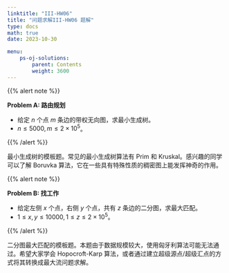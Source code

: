 ```yaml
---
linktitle: "III-HW06"
title: "问题求解III-HW06 题解"
type: docs
math: true
date: 2023-10-30

menu:
    ps-oj-solutions:
        parent: Contents
        weight: 3600
---
```


{{% alert note %}}

**Problem A: 路由规划**

* 给定 $n$ 个点 $m$ 条边的带权无向图，求最小生成树。
* $n\leq 5000, m\leq 2\times 10^5$。

{{% /alert %}}

最小生成树的模板题。常见的最小生成树算法有 Prim 和 Kruskal。感兴趣的同学可以了解 Boruvka 算法，它在一些具有特殊性质的稠密图上能发挥神奇的作用。

{{% alert note %}}

**Problem B: 找工作**

* 给定左侧 $x$ 个点，右侧 $y$ 个点，共有 $z$ 条边的二分图，求最大匹配。
* $1\leq x, y\leq 10000, 1\leq z\leq 2\times 10^5$。

{{% /alert %}}

二分图最大匹配的模板题。本题由于数据规模较大，使用匈牙利算法可能无法通过。希望大家学会 Hopocroft-Karp 算法，或者通过建立超级源点/超级汇点的方式将其转换成最大流问题求解。